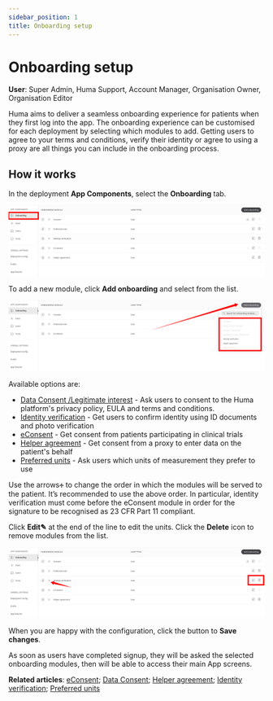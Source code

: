 ```yaml
---
sidebar_position: 1
title: Onboarding setup 
---
```

# Onboarding setup
**User**: Super Admin, Huma Support, Account Manager, Organisation Owner, Organisation Editor

Huma aims to deliver a seamless onboarding experience for patients when they first log into the app. The onboarding experience can be customised for each deployment by selecting which modules to add. Getting users to agree to your terms and conditions, verify their identity or agree to using a proxy are all things you can include in the onboarding process. 
## How it works​
In the deployment **App Components**, select the **Onboarding** tab.

![image](./assets/onboarding01.png)

To add a new module, click **Add onboarding** and select from the list. 

![image](./assets/onboarding02.png)

Available options are:
- [Data Consent /Legitimate interest](./data-consent.md) - Ask users to consent to the Huma platform's privacy policy, EULA and terms and conditions.
- [Identity verification](./identity-verification.md) - Get users to confirm identity using ID documents and photo verification
- [eConsent](./econsent.md) - Get consent from patients participating in clinical trials
- [Helper agreement](./helper-agreement.md) - Get consent from a proxy to enter data on the patient's behalf
- [Preferred units](./preferred-units.md) - Ask users which units of measurement they prefer to use 

Use the arrows🕂 to change the order in which the modules will be served to the patient. It’s recommended to use the above order. In particular, identity verification must come before the eConsent module in order for the signature to be recognised as 23 CFR Part 11 compliant.

Click **Edit✎** at the end of the line to edit the units. Click the **Delete** icon to remove modules from the list.

![image](./assets/onboarding03.png)

When you are happy with the configuration, click the button to **Save changes**.

As soon as users have completed signup, they will be asked the selected onboarding modules, then will be able to access their main App screens.

**Related articles**: [eConsent](./econsent.md); [Data Consent](./data-consent.md); [Helper agreement](./helper-agreement.md); [Identity verification](./identity-verification.md); [Preferred units](./preferred-units.md)

